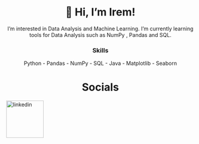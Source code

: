 <h1 align="center">  👋 Hi, I’m Irem! </h1>
<p align="center">I’m interested in Data Analysis and Machine Learning. I’m currently learning tools for Data Analysis such as NumPy , Pandas and SQL. </p>
<h3 align="center"> Skills </h3>
<p align="center">Python - Pandas - NumPy - SQL - Java - Matplotlib - Seaborn </p>
<h1 align="center"> Socials </h1>
<a href="https://www.linkedin.com/in/irem-gul-yildirim/"><img src="https://upload.wikimedia.org/wikipedia/commons/thumb/c/ca/LinkedIn_logo_initials.png/800px-LinkedIn_logo_initials.png" alt="linkedin" width="100"/>
